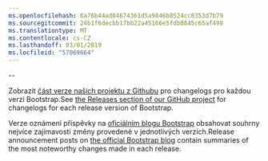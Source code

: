 ```yaml
---
ms.openlocfilehash: 6a76b44ad04674361d5a9846b8524cc8353d7b79
ms.sourcegitcommit: 24b1f6decbb17bb22a45166e5fdb0845c65af498
ms.translationtype: MT
ms.contentlocale: cs-CZ
ms.lasthandoff: 03/01/2019
ms.locfileid: "57069664"
---
```

--

<span data-ttu-id="d973d-101">Zobrazit [část verze našich projektu z Githubu](https://github.com/twbs/bootstrap/releases) pro changelogs pro každou verzi Bootstrap.</span><span class="sxs-lookup"><span data-stu-id="d973d-101">See [the Releases section of our GitHub project](https://github.com/twbs/bootstrap/releases) for changelogs for each release version of Bootstrap.</span></span>

<span data-ttu-id="d973d-102">Verze oznámení příspěvky na [oficiálním blogu Bootstrap](http://blog.getbootstrap.com) obsahovat souhrny nejvíce zajímavosti změny provedené v jednotlivých verzích.</span><span class="sxs-lookup"><span data-stu-id="d973d-102">Release announcement posts on [the official Bootstrap blog](http://blog.getbootstrap.com) contain summaries of the most noteworthy changes made in each release.</span></span>
